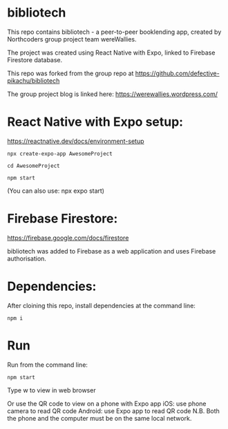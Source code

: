 # bibliotech

This repo contains bibliotech - a peer-to-peer booklending app, created by Northcoders group project team wereWallies.

The project was created using React Native with Expo, linked to Firebase Firestore database.

This repo was forked from the group repo at https://github.com/defective-pikachu/bibliotech

The group project blog is linked here: https://werewallies.wordpress.com/

# React Native with Expo setup:

https://reactnative.dev/docs/environment-setup

    npx create-expo-app AwesomeProject

    cd AwesomeProject

    npm start 

(You can also use: npx expo start)

# Firebase Firestore:

https://firebase.google.com/docs/firestore

bibliotech was added to Firebase as a web application and uses Firebase authorisation.

# Dependencies:

After cloining this repo, install dependencies at the command line:

    npm i 

# Run

Run from the command line:

    npm start

Type w to view in web browser

Or use the QR code to view on a phone with Expo app
    iOS: use phone camera to read QR code
    Android: use Expo app to read QR code
N.B. Both the phone and the computer must be on the same local network.
    
